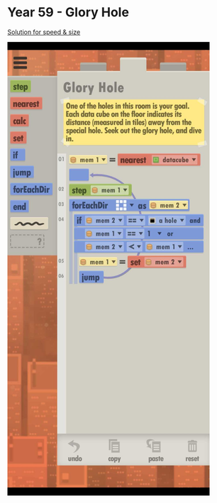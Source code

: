 # Year 59 - Glory Hole

[Solution for speed & size](../Year49/solution.txt)

![Solution for speed & size](solution.JPEG "Year 59")
